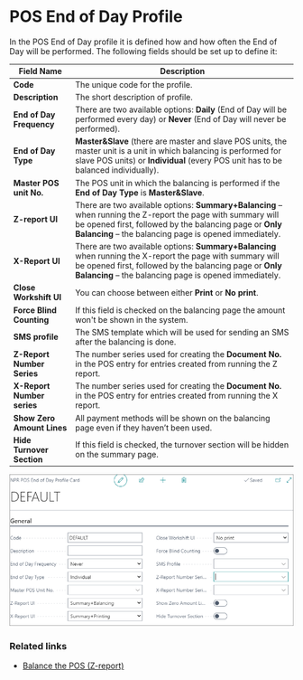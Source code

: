 # POS End of Day Profile

In the POS End of Day profile it is defined how and how often the End of Day will be performed. The following fields should be set up to define it: 

| Field Name      | Description |
| ----------- | ----------- |
| **Code**       | The unique code for the profile.     |
| **Description**   | The short description of profile.        |
| **End of Day Frequency**  |  There are two available options: **Daily** (End of Day will be performed every day) or **Never** (End of Day will never be performed). |
| **End of Day Type** | **Master&Slave** (there are master and slave POS units, the master unit is a unit in which balancing is performed for slave POS units) or **Individual** (every POS unit has to be balanced individually). |
| **Master POS unit No.** | The POS unit in which the balancing is performed if the **End of Day Type** is **Master&Slave**. |
| **Z-report UI** | There are two available options: **Summary+Balancing** – when running the Z-report the page with summary will be opened first, followed by the balancing page or **Only Balancing** – the balancing page is opened immediately. |
| **X-Report UI** | There are two available options: **Summary+Balancing** when running the X-report the page with summary will be opened first, followed by the balancing page  or **Only Balancing** – the balancing page is opened immediately. |
| **Close Workshift UI** | You can choose between either **Print** or **No print**. |
| **Force Blind Counting** | If this field is checked on the balancing page the amount won't be shown in the system. |
| **SMS profile** | The SMS template which will be used for sending an SMS after the balancing is done. |
| **Z-Report Number Series** | The number series used for creating the **Document No.** in the POS entry for entries created from running the Z report. |
| **X-Report Number series** | The number series used for creating the **Document No.** in the POS entry for entries created from running the X report. |
| **Show Zero Amount Lines** | All payment methods will be shown on the balancing page even if they haven’t been used. |
| **Hide Turnover Section** |  If this field is checked, the turnover section will be hidden on the summary page.

![endofday](../images/End%20of%20day%20profile.PNG)

### Related links

- [Balance the POS (Z-report)](../howto/balance_the_pos.md)